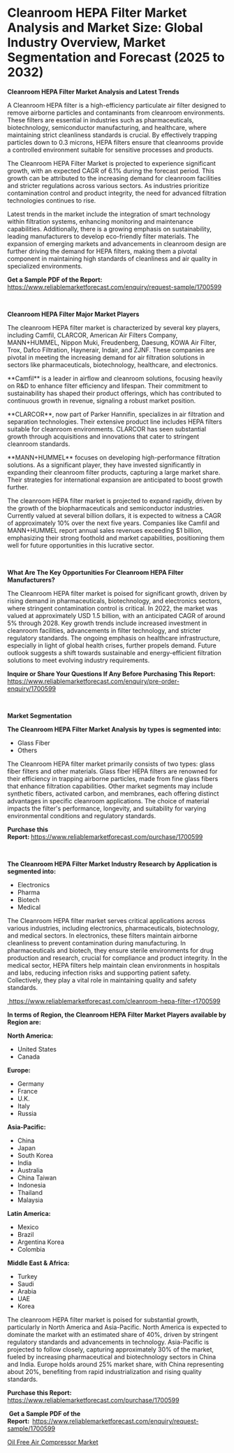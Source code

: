 <p><h1>Cleanroom HEPA Filter Market Analysis and Market Size: Global Industry Overview, Market Segmentation and Forecast (2025 to 2032)</h1></p><p><strong>Cleanroom HEPA Filter Market Analysis and Latest Trends</strong></p>
<p><p>A Cleanroom HEPA filter is a high-efficiency particulate air filter designed to remove airborne particles and contaminants from cleanroom environments. These filters are essential in industries such as pharmaceuticals, biotechnology, semiconductor manufacturing, and healthcare, where maintaining strict cleanliness standards is crucial. By effectively trapping particles down to 0.3 microns, HEPA filters ensure that cleanrooms provide a controlled environment suitable for sensitive processes and products.</p><p>The Cleanroom HEPA Filter Market is projected to experience significant growth, with an expected CAGR of 6.1% during the forecast period. This growth can be attributed to the increasing demand for cleanroom facilities and stricter regulations across various sectors. As industries prioritize contamination control and product integrity, the need for advanced filtration technologies continues to rise. </p><p>Latest trends in the market include the integration of smart technology within filtration systems, enhancing monitoring and maintenance capabilities. Additionally, there is a growing emphasis on sustainability, leading manufacturers to develop eco-friendly filter materials. The expansion of emerging markets and advancements in cleanroom design are further driving the demand for HEPA filters, making them a pivotal component in maintaining high standards of cleanliness and air quality in specialized environments.</p></p>
<p><strong>Get a Sample PDF of the Report:&nbsp;</strong> <a href="https://www.reliablemarketforecast.com/enquiry/request-sample/1700599?utm_campaign=2732&utm_medium=2&utm_source=Github&utm_content=ia&utm_term=10042025&utm_id=cleanroom-hepa-filter">https://www.reliablemarketforecast.com/enquiry/request-sample/1700599</a></p>
<p>&nbsp;</p>
<p><strong>Cleanroom HEPA Filter Major Market Players</strong></p>
<p><p>The cleanroom HEPA filter market is characterized by several key players, including Camfil, CLARCOR, American Air Filters Company, MANN+HUMMEL, Nippon Muki, Freudenberg, Daesung, KOWA Air Filter, Trox, Dafco Filtration, Haynerair, Indair, and ZJNF. These companies are pivotal in meeting the increasing demand for air filtration solutions in sectors like pharmaceuticals, biotechnology, healthcare, and electronics.</p><p>**Camfil** is a leader in airflow and cleanroom solutions, focusing heavily on R&D to enhance filter efficiency and lifespan. Their commitment to sustainability has shaped their product offerings, which has contributed to continuous growth in revenue, signaling a robust market position. </p><p>**CLARCOR**, now part of Parker Hannifin, specializes in air filtration and separation technologies. Their extensive product line includes HEPA filters suitable for cleanroom environments. CLARCOR has seen substantial growth through acquisitions and innovations that cater to stringent cleanroom standards.</p><p>**MANN+HUMMEL** focuses on developing high-performance filtration solutions. As a significant player, they have invested significantly in expanding their cleanroom filter products, capturing a large market share. Their strategies for international expansion are anticipated to boost growth further.</p><p>The cleanroom HEPA filter market is projected to expand rapidly, driven by the growth of the biopharmaceuticals and semiconductor industries. Currently valued at several billion dollars, it is expected to witness a CAGR of approximately 10% over the next five years. Companies like Camfil and MANN+HUMMEL report annual sales revenues exceeding $1 billion, emphasizing their strong foothold and market capabilities, positioning them well for future opportunities in this lucrative sector.</p></p>
<p>&nbsp;</p>
<p><strong>What Are The Key Opportunities For Cleanroom HEPA Filter Manufacturers?</strong></p>
<p><p>The Cleanroom HEPA filter market is poised for significant growth, driven by rising demand in pharmaceuticals, biotechnology, and electronics sectors, where stringent contamination control is critical. In 2022, the market was valued at approximately USD 1.5 billion, with an anticipated CAGR of around 5% through 2028. Key growth trends include increased investment in cleanroom facilities, advancements in filter technology, and stricter regulatory standards. The ongoing emphasis on healthcare infrastructure, especially in light of global health crises, further propels demand. Future outlook suggests a shift towards sustainable and energy-efficient filtration solutions to meet evolving industry requirements.</p></p>
<p><strong>Inquire or Share Your Questions If Any Before Purchasing This Report:</strong> <a href="https://www.reliablemarketforecast.com/enquiry/pre-order-enquiry/1700599?utm_campaign=2732&utm_medium=2&utm_source=Github&utm_content=ia&utm_term=10042025&utm_id=cleanroom-hepa-filter">https://www.reliablemarketforecast.com/enquiry/pre-order-enquiry/1700599</a></p>
<p>&nbsp;</p>
<p><strong>Market Segmentation</strong></p>
<p><strong>The Cleanroom HEPA Filter Market Analysis by types is segmented into:</strong></p>
<p><ul><li>Glass Fiber</li><li>Others</li></ul></p>
<p><p>The Cleanroom HEPA filter market primarily consists of two types: glass fiber filters and other materials. Glass fiber HEPA filters are renowned for their efficiency in trapping airborne particles, made from fine glass fibers that enhance filtration capabilities. Other market segments may include synthetic fibers, activated carbon, and membranes, each offering distinct advantages in specific cleanroom applications. The choice of material impacts the filter's performance, longevity, and suitability for varying environmental conditions and regulatory standards.</p></p>
<p><strong>Purchase this Report:&nbsp;</strong><a href="https://www.reliablemarketforecast.com/purchase/1700599?utm_campaign=2732&utm_medium=2&utm_source=Github&utm_content=ia&utm_term=10042025&utm_id=cleanroom-hepa-filter">https://www.reliablemarketforecast.com/purchase/1700599</a></p>
<p>&nbsp;</p>
<p><strong>The Cleanroom HEPA Filter Market Industry Research by Application is segmented into:</strong></p>
<p><ul><li>Electronics</li><li>Pharma</li><li>Biotech</li><li>Medical</li></ul></p>
<p><p>The Cleanroom HEPA filter market serves critical applications across various industries, including electronics, pharmaceuticals, biotechnology, and medical sectors. In electronics, these filters maintain airborne cleanliness to prevent contamination during manufacturing. In pharmaceuticals and biotech, they ensure sterile environments for drug production and research, crucial for compliance and product integrity. In the medical sector, HEPA filters help maintain clean environments in hospitals and labs, reducing infection risks and supporting patient safety. Collectively, they play a vital role in maintaining quality and safety standards.</p></p>
<p><a href="https://www.reliablemarketforecast.com/cleanroom-hepa-filter-r1700599?utm_campaign=2732&utm_medium=2&utm_source=Github&utm_content=ia&utm_term=10042025&utm_id=cleanroom-hepa-filter">&nbsp;https://www.reliablemarketforecast.com/cleanroom-hepa-filter-r1700599</a></p>
<p><strong>In terms of Region, the Cleanroom HEPA Filter Market Players available by Region are:</strong></p>
<p>
    <p> <strong> North America: </strong>
        <ul>
            <li>United States</li>
            <li>Canada</li>
        </ul>
        </p> 
    <p> <strong> Europe: </strong>
        <ul>
            <li>Germany</li>
            <li>France</li>
            <li>U.K.</li>
            <li>Italy</li>
            <li>Russia</li>
        </ul>
        </p> 
    <p> <strong> Asia-Pacific: </strong>
        <ul>
            <li>China</li>
            <li>Japan</li>
            <li>South Korea</li>
            <li>India</li>
            <li>Australia</li>
            <li>China Taiwan</li>
            <li>Indonesia</li>
            <li>Thailand</li>
            <li>Malaysia</li>
        </ul>
        </p> 
    <p> <strong> Latin America: </strong>
        <ul>
            <li>Mexico</li>
            <li>Brazil</li>
            <li>Argentina Korea</li>
            <li>Colombia</li>
        </ul>
        </p> 
    <p> <strong> Middle East & Africa: </strong>
        <ul>
            <li>Turkey</li>
            <li>Saudi</li>
            <li>Arabia</li>
            <li>UAE</li>
            <li>Korea</li>
        </ul>
    </p>
    </p>
<p><p>The cleanroom HEPA filter market is poised for substantial growth, particularly in North America and Asia-Pacific. North America is expected to dominate the market with an estimated share of 40%, driven by stringent regulatory standards and advancements in technology. Asia-Pacific is projected to follow closely, capturing approximately 30% of the market, fueled by increasing pharmaceutical and biotechnology sectors in China and India. Europe holds around 25% market share, with China representing about 20%, benefiting from rapid industrialization and rising quality standards.</p></p>
<p><strong>Purchase this Report: </strong><a href="https://www.reliablemarketforecast.com/purchase/1700599?utm_campaign=2732&utm_medium=2&utm_source=Github&utm_content=ia&utm_term=10042025&utm_id=cleanroom-hepa-filter">https://www.reliablemarketforecast.com/purchase/1700599</a></p>
<p>&nbsp;<strong>Get a Sample PDF of the Report:&nbsp;&nbsp;</strong><a href="https://www.reliablemarketforecast.com/enquiry/request-sample/1700599?utm_campaign=2732&utm_medium=2&utm_source=Github&utm_content=ia&utm_term=10042025&utm_id=cleanroom-hepa-filter">https://www.reliablemarketforecast.com/enquiry/request-sample/1700599</a></p>
<p><strong></strong></p>
<p><p><a href="https://github.com/awalinfucci/Market-Research-Report-List-1/blob/main/oil-free-air-compressor-market.md?utm_campaign=2732&utm_medium=2&utm_source=Github&utm_content=ia&utm_term=10042025&utm_id=cleanroom-hepa-filter">Oil Free Air Compressor Market</a></p></p>